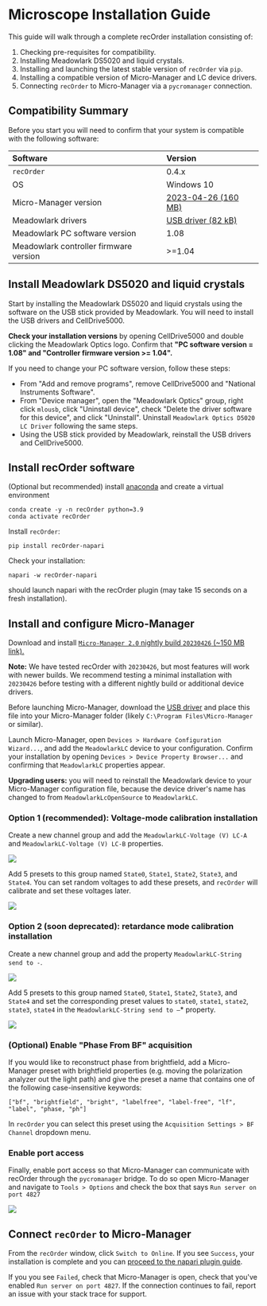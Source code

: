 # Microscope Installation Guide

This guide will walk through a complete recOrder installation consisting of:
1. Checking pre-requisites for compatibility.
2. Installing Meadowlark DS5020 and liquid crystals.
3. Installing and launching the latest stable version of `recOrder` via `pip`. 
4. Installing a compatible version of Micro-Manager and LC device drivers.
5. Connecting `recOrder` to Micro-Manager via a `pycromanager` connection.
 
## Compatibility Summary 
Before you start you will need to confirm that your system is compatible with the following software:

| Software | Version |  
| :--- | :--- |
| `recOrder` | 0.4.x |
| OS | Windows 10 | 
| Micro-Manager version | [2023-04-26 (160 MB)](https://download.micro-manager.org/nightly/2.0/Windows/MMSetup_64bit_2.0.1_20230426.exe) | 
| Meadowlark drivers | [USB driver (82 kB)](https://github.com/mehta-lab/recOrder/releases/download/0.4.0rc0/usbdrvd.dll) | 
| Meadowlark PC software version | 1.08 | 
| Meadowlark controller firmware version | >=1.04 |

## Install Meadowlark DS5020 and liquid crystals

Start by installing the Meadowlark DS5020 and liquid crystals using the software on the USB stick provided by Meadowlark. You will need to install the USB drivers and CellDrive5000.

**Check your installation versions** by opening CellDrive5000 and double clicking the Meadowlark Optics logo. Confirm that **"PC software version = 1.08" and "Controller firmware version >= 1.04".**

If you need to change your PC software version, follow these steps:
- From "Add and remove programs", remove CellDrive5000 and "National Instruments Software".
- From "Device manager", open the "Meadowlark Optics" group, right click `mlousb`, click "Uninstall device", check "Delete the driver software for this device", and click "Uninstall". Uninstall `Meadowlark Optics D5020 LC Driver` following the same steps.
- Using the USB stick provided by Meadowlark, reinstall the USB drivers and CellDrive5000. 

## Install recOrder software

(Optional but recommended) install [anaconda](https://www.anaconda.com/products/distribution) and create a virtual environment  
```
conda create -y -n recOrder python=3.9
conda activate recOrder
```

Install `recOrder`:
```
pip install recOrder-napari
```
Check your installation:
```
napari -w recOrder-napari
```
should launch napari with the recOrder plugin (may take 15 seconds on a fresh installation). 
 
## Install and configure Micro-Manager

Download and install [`Micro-Manager 2.0` nightly build `20230426` (~150 MB link).](https://download.micro-manager.org/nightly/2.0/Windows/MMSetup_64bit_2.0.1_20230426.exe)

**Note:** We have tested recOrder with `20230426`, but most features will work with newer builds. We recommend testing a minimal installation with `20230426` before testing with a different nightly build or additional device drivers. 

Before launching Micro-Manager, download the [USB driver](https://github.com/mehta-lab/recOrder/releases/download/0.4.0rc0/usbdrvd.dll) and place this file into your Micro-Manager folder (likely `C:\Program Files\Micro-Manager` or similar). 

Launch Micro-Manager, open `Devices > Hardware Configuration Wizard...`, and add the `MeadowlarkLC` device to your configuration. Confirm your installation by opening `Devices > Device Property Browser...` and confirming that `MeadowlarkLC` properties appear. 

**Upgrading users:** you will need to reinstall the Meadowlark device to your Micro-Manager configuration file, because the device driver's name has changed to from `MeadowlarkLcOpenSource` to `MeadowlarkLC`. 

### Option 1 (recommended): Voltage-mode calibration installation
 Create a new channel group and add the `MeadowlarkLC-Voltage (V) LC-A` and `MeadowlarkLC-Voltage (V) LC-B` properties. 

![](https://github.com/mehta-lab/recOrder/blob/main/docs/images/create_group_voltage.png)

Add 5 presets to this group named `State0`, `State1`, `State2`, `State3`, and `State4`. You can set random voltages to add these presets, and `recOrder` will calibrate and set these voltages later.

![](https://github.com/mehta-lab/recOrder/blob/main/docs/images/create_preset_voltage.png)

### Option 2 (soon deprecated): retardance mode calibration installation

Create a new channel group and add the property `MeadowlarkLC-String send to -`. 

![](https://github.com/mehta-lab/recOrder/blob/main/docs/images/create_group.png)

Add 5 presets to this group named `State0`, `State1`, `State2`, `State3`, and `State4` and set the corresponding preset values to `state0`, `state1`, `state2`, `state3`, `state4` in the `MeadowlarkLC-String send to –`* property. 

![](https://github.com/mehta-lab/recOrder/blob/main/docs/images/create_preset.png)

### (Optional) Enable "Phase From BF" acquisition

If you would like to reconstruct phase from brightfield, add a Micro-Manager preset with brightfield properties (e.g. moving the polarization analyzer out the light path) and give the preset a name that contains one of the following case-insensitive keywords:

`["bf", "brightfield", "bright", "labelfree", "label-free", "lf", "label", "phase, "ph"]`

In `recOrder` you can select this preset using the `Acquisition Settings > BF Channel` dropdown menu. 

### Enable port access

Finally, enable port access so that Micro-Manager can communicate with recOrder through the `pycromanager` bridge. To do so open Micro-Manager and navigate to `Tools > Options` and check the box that says `Run server on port 4827`

![](https://github.com/mehta-lab/recOrder/blob/main/docs/images/run_port.png)

## Connect `recOrder` to Micro-Manager

From the `recOrder` window, click `Switch to Online`. If you see `Success`, your installation is complete and you can [proceed to the napari plugin guide](./napari-plugin-guide.md). 

If you you see `Failed`, check that Micro-Manager is open, check that you've enabled `Run server on port 4827`. If the connection continues to fail, report an issue with your stack trace for support. 
